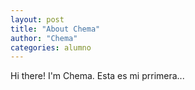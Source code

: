 ```yaml
---
layout: post
title: "About Chema"
author: "Chema"
categories: alumno
---
```


Hi there! I'm Chema. Esta es mi prrimera...
